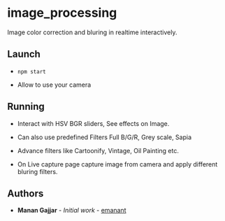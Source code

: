# image_processing

Image color correction and bluring in realtime interactively.

## Launch

* `npm start`

* Allow to use your camera

## Running

* Interact with HSV BGR sliders, See effects on Image.

* Can also use predefined Filters Full B/G/R, Grey scale, Sapia

* Advance filters like Cartoonify, Vintage, Oil Painting etc.

* On Live capture page capture image from camera and apply different bluring filters.

## Authors

* **Manan Gajjar** - *Initial work* - [emanant](https://github.com/emanant)
